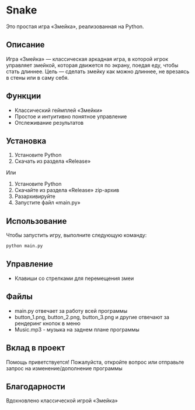 # Snake

Это простая игра «Змейка», реализованная на Python.

## Описание

Игра «Змейка» — классическая аркадная игра, в которой игрок управляет змейкой, которая движется по экрану, поедая еду, чтобы стать длиннее. Цель — сделать змейку как можно длиннее, не врезаясь в стены или в саму себя.

## Функции

- Классический геймплей «Змейки»
- Простое и интуитивно понятное управление
- Отслеживание результатов

## Установка

1. Установите Python
2. Скачать из раздела «Release»

Или 

1. Установите Python
2. Скачайте из раздела «Release» zip-архив
3. Разархивируйте
4. Запустите файл «main.py» 

## Использование

Чтобы запустить игру, выполните следующую команду:
```sh
python main.py
```

## Управление

- Клавиши со стрелками для перемещения змеи

## Файлы

- main.py отвечает за работу всей программы
- button_1.png, button_2.png, button_3.png и другие отвечают за рендеринг кнопок в меню
- Music.mp3 - музыка на заднем плане программы


## Вклад в проект

Помощь приветствуется! Пожалуйста, откройте вопрос или отправьте запрос на изменение/дополнение программы

## Благодарности

Вдохновлено классической игрой «Змейка»
